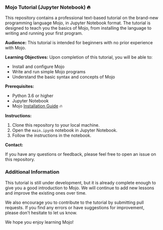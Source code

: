 ### Mojo Tutorial (Jupyter Notebook) 🔥

This repository contains a professional text-based tutorial on the brand-new programming language Mojo, in Jupyter Notebook format. The tutorial is designed to teach you the basics of Mojo, from installing the language to writing and running your first program.

**Audience:** This tutorial is intended for beginners with no prior experience with Mojo.

**Learning Objectives:** Upon completion of this tutorial, you will be able to:

* Install and configure Mojo
* Write and run simple Mojo programs
* Understand the basic syntax and concepts of Mojo

**Prerequisites:**

* Python 3.6 or higher
* Jupyter Notebook
* Mojo [Installation Guide](https://developer.modular.com/download) 🔥

**Instructions:**

1. Clone this repository to your local machine.
2. Open the `main.ipynb` notebook in Jupyter Notebook.
3. Follow the instructions in the notebook.

**Contact:**

If you have any questions or feedback, please feel free to open an issue on this repository.

### Additional Information

This tutorial is still under development, but it is already complete enough to give you a good introduction to Mojo. We will continue to add new lessons and improve the existing ones over time.

We also encourage you to contribute to the tutorial by submitting pull requests. If you find any errors or have suggestions for improvement, please don't hesitate to let us know.

We hope you enjoy learning Mojo!
